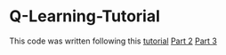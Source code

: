 # Q-Learning-Tutorial
This code was written following this [tutorial](https://blog.valohai.com/reinforcement-learning-tutorial-part-1-q-learning)
[Part 2](https://blog.valohai.com/reinforcement-learning-tutorial-cloud-q-learning)
[Part 3](https://blog.valohai.com/reinforcement-learning-tutorial-basic-deep-q-learning)
